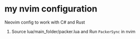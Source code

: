 # my nvim configuration
Neovim config to work with C# and Rust

1. Source lua/main_folder/packer.lua and Run `PackerSync` in nvim

